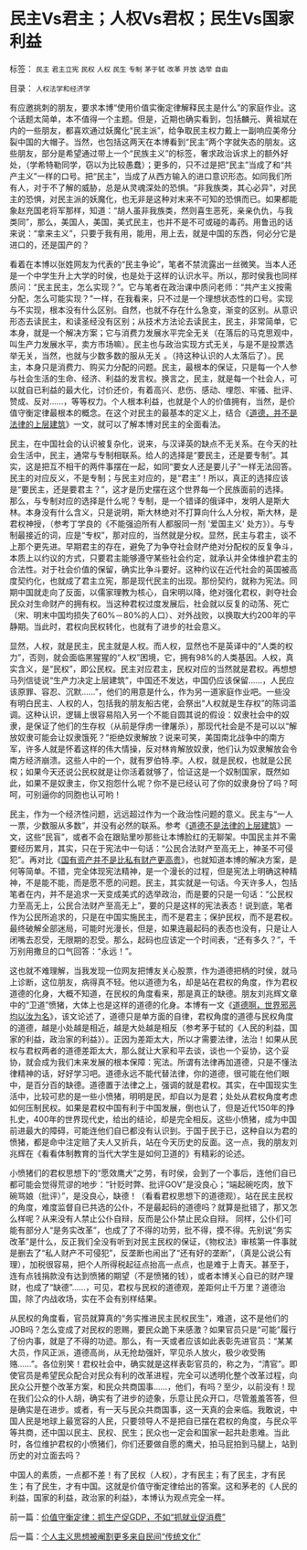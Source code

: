 # 民主Vs君主；人权Vs君权；民生Vs国家利益

标签： `民主` `君主立宪` `民权` `人权` `民生` `专制` `茅于轼` `改革` `开放` `选举` `自由` 

目录： `人权法学和经济学`

有应邀挑刺的朋友，要求本博“使用价值实衡定律解释民主是什么”的家庭作业。这个话题太简单，本不值得一个主题。但是，近期也确实看到，包括麟元、黄祖斌在内的一些朋友，都喜欢通过妖魔化“民主派”，给争取民主权力戴上一副响应美帝分裂中国的大帽子。当然，也包括这两天在本博看到“民主”两个字就失态的朋友。这些朋友，部分是希望通过带上一个“民族主义”的标签，奢求政治诉求上的额外好处，（学希特勒同学，窃以为比较愚蠢）；更多的，只不过是把“民主”当成了和“共产主义”一样的口号。把“民主”，当成了从西方输入的进口意识形态。如同我们所有人，对于不了解的威胁，总是从灵魂深处的恐惧。“非我族类，其心必异”，对民主的恐惧，对民主派的妖魔化，也无非是这种对末来不可知的恐惧而已。如果都能象赵充国老将军那样，知道：“胡人虽非我族类，然则喜生恶死，亲亲仇仇，与我类同”，那么，美国人，美国，美式民主，也并不是不可或碰的毒药。用鲁迅的话来说：“拿来主义”，只要于我有用，能用，用上去，就是中国的东西，何必分它是进口的，还是国产的？



看着在本博以张姓网友为代表的“民主争论”，笔者不禁流露出一丝微笑。当本人还是一个中学生升上大学的时侯，也是处于这样的认识水平。所以，那时侯我也同样质问：“民主民主，怎么实现？”。它与笔者在政治课中质问老师：“共产主义按需分配，怎么可能实现？”一样，在我看来，只不过是一个理想状态性的口号。实现与不实现，根本没有什么区别。自然，也就不存在什么急变，渐变的区别。从意识形态去读民主，和读圣经没有区别；从技术方法论去读民主，民主，非常简单，它本身，就是一个解决方案；它与消费力发展水平完全无关（在落后的马克思观中，叫生产力发展水平，卖方市场嘛）。民主也与政治实现方式无关，与是不是投票选举无关，当然，也就与少数多数的服从无关
。（持这种认识的人太落后了）。民主，本身只是消费力、购买力分配的问题。民主，最根本的保证，只是每一个人参与社会生活的生命、经济、利益的发言权。换言之，民主，就是每一个社会人，可以就自已利益的最大化，讨价还价，有着高兴、悲伤、感动、埋怨、牢骚、批评、赞成、反对……，等等权力。个人根本利益，也就是个人的价值拥有，当然，是价值守衡定律最根本的概念。在这个对民主的最基本的定义上，结合《[道德，并不是法律的上层建筑](../../../2007/9/30/民主就是与民约法；法律并不是道德的上层建筑.md)》一文，就可以了解本博对民主的全面看法。



民主，在中国社会的认识被复杂化，说来，与汉译英的缺点不无关系。在今天的社会生活中，民主，通常与专制相联系。给人的选择是“要民主，还是要专制”。其实，这是把互不相干的两件事摆在一起，如同“要女人还是要儿子”一样无法回答。民主的对应反义，不是专制；与民主对应的，是“君主”！所以，真正的选择应该是“要民主，还是要君主？”，这才是历史摆在这个世界每一个民族面前的选择。
那么，与专制对应的选择是什么呢？专制，是一个错译的俄译中，发明人是斯大林。本身没有什么含义，只是说明，斯大林绝对不打算向什么人分权，斯大林，是君权神授，（参考丁学良的《不能强迫所有人都服同一剂
'爱国主义'
处方》）。与专制最接近的词，应是“专权”，那对应的，当然就是分权。显然，民主与君主，谈不上那个更先进。早期君主的存在，避免了为争夺社会财产绝对分配权的反复争斗，本质上以约议的方式，只要君主能够遵守某些社会约定，就承认并全体维护君主的合法性。对于社会价值的保留，确实比争斗要好。这种约议在近代社会的英国被高度契约化，也就成了君主立宪，那是现代民主的出现。那份契约，就称为宪法。同期中国就走向了反面，以儒家理教为核心，自宋明以降，绝对强化君权，剥夺社会民众对生命财产的拥有权。当这种君权过度发展后，社会就以反复的动荡、死亡（宋、明末中国均损失了60%－80%的人口）、对外战败，以换取大约200年的平静期。当此时，君权向民权转化，也就有了进步的社会意义。



显然，人权，就是民主，民主就是人权。而人权，显然也不是英译中的“人类的权力”，否则，就会面临黑猩猩的“人权”困境，它，拥有98%的人类基因。人权，真实含义，是“民权”，即公民权。民主对应君主，民权对应的当然就是君权。再想想马列信徒说“生产力决定上层建筑”，中国还不发达，中国仍应该保留……，人民应该原罪、容忍、沉默……”，他们的用意是什么，作为另一道家庭作业吧。一些没有明白民主、人权的人，包括我的朋友船古佬，会祭出“人权就是生存权”的陈词滥调。这种认识，逻辑上很容易陷入另一个不能自圆其说的假设：奴隶社会中的奴隶，是保证了他们的生存权（从前是俘虏一律屠杀），那现代社会是不是可以以“解放奴隶可能会让奴隶饿死？”拒绝奴隶解放？说来可笑，美国南北战争中的南方军，许多人就是怀着这样的伟大情操，反对林肯解放奴隶，他们认为奴隶解放会令南方经济崩溃。这些人中的一个，就有罗伯特.李。人权，就是民权，也就是公民权；如果今天还说公民权就是让你活着就够了，恰证这是一个奴制国家，既然如此，如果不是奴隶主，你又抱怨什么呢？你不是已经认可了你的奴隶身份了吗？呵呵，可别逼你的同胞也认可哟！



民主，作为一个经济性问题，远远超过作为一个政治性问题的意义。民主与“一人一票，少数服从多数”，并没有必然的联系。参考《[道德不是法律的上层建筑](../../../2007/9/30/民主就是与民约法；法律并不是道德的上层建筑.md)》一文，这些“民盲”，或者不会在跟贴里吵那些让本博脸红的无聊架。中国民主并不需要经历累月，其实，只在于宪法中一句话：“公民合法财产至高无上，神圣不可侵犯”。再对比《[国有资产并不是比私有财产更高贵](../../../2007/9/8/国有资产和私有财产，政府托管的公共财产.md)》，也就知道本博的解决方案，是何等简单。不错，完全体现宪法精神，是一个漫长的过程，但是宪法上明确这种精神，不是能不能，而是愿不愿的问题。民主，其实就是一句话。今天许多人，包括笔者在内，并不是追求一天变成美式的选举政治，而是要的只是一句话：“公民权力至高无上，公民合法财产至高无上”，要的只是这样的宪法表态！说到底，笔者作为公民所追求的，只是在中国实施民主，而不是君主；保护民权，而不是君权。最终破解全部迷局，可能时光漫长，但是，如果连最起码的表态也没有，只是让人闭嘴去忍受，无限期的忍受。那么，起码也应该定一个时间表，“还有多久？”，千万别用撒旦的口气回答：“永远！”。



这也就不难理解，当我发现一位网友把博友关心股票，作为道德把柄的时侯，就马上诊断，这位朋友，病得真不轻。他以道德为名，却是站在君权的角度，作为君权道德的化身，大概不知道，在民权的角度看来，那是真正的缺德。朋友刘兆辉文章中的“卫道”愤猪，大体上也是这样的道德的化身。本博有一文《[道德啊，世界邪恶均以汝为名](../../../2008/6/3/道德啊，世间邪恶，均以汝为名！.md)》，该文论述了，道德只是单方面的自律，君权角度的道德与民权角度的道德，越是小处越是相近，越是大处越是相反（参考茅于轼的《人民的利益，国家的利益，政治家的利益》）。正因为差距太大，所以才需要法律，法治！如果从民权与君权两者的道德差距太大，那么就让大家和平去谈，谈也一个妥协，这个妥协，就会成为我们末来发展的根本保障：宪法。所谓有法律再加道德，只是不懂法律精神的话，好好学习吧。道德永远不能代替法律，你的道德，很可能在他们眼中，是百分百的缺德。道德置于法律之上，强调的就是君权。其实，在中国现实生活中，比较可悲的是一些小愤猪，明明是民，却自以为是君；处处从君权角度考虑如何压制民权。如果是君权中国有利于中国发展，倒也认了，但是近代150年的挣扎史，400年的世界现代史，给出的结论，却是完全相反。这些小愤猪，成为中国前进最大的障碍，可能连他们自已都没有认识到。于国于民于已，这种自以为君的愤猪，都是命中注定赔了夫人又折兵，站在今天历史的反面。这一点，我的朋友刘兆辉在《看看体制教育的当代大学生是如何卫道的》有精彩的论述。



小愤猪们的君权思想下的“愿效鹰犬”之劳，有时侯，会到了一个事后，连他们自已都可能会觉得荒谬的地步：“针贬时弊、批评GOV”是没良心；“端起碗吃肉，放下碗骂娘（批评）”，是没良心，缺德！（看看君权思想下的道德观）。站在民主民权的角度，难度监督自已共选的公仆，不是最起码的道德吗？就算是批错了，那又怎么样呢？从来没有人禁止公仆自辩，反而是公仆禁止民众自辩。
同样，公仆们可能有部分人“是务实改革”，也成了了不得的功劳，批不得，摸不得。先别说“务实改革”是什么，反正我们全没有听到对民主民权的保证，《物权法》审核第一件事就是删去了“私人财产不可侵犯”，反垄断也闹出了“还有好的垄断”，（真是公说公有理），加税很容易，把个人所得税起征点抬高一点点，也是难于上青天。甚至于，连有点钱捐款没有达到愤猪的期望（不是愤猪的钱），或者本博关心自已的财产理财，也成了“缺德”……，可见，君权与民权的道德观，差距何止千万里？道德治国，除了内战收场，实在不会有别样结果。



从民权的角度看，官员就算真的“务实推进民主民权民生”，难道，这不是他们的JOB吗？怎么变成了对民权的恩赐，要民众跪下来感激？如果官员只是“可能”履行了份内事，就是了不得的功迹。那么，有一天或者应该如此表彰先进官员：“某某大员，作风正派，道德高尚，从无抢劫强奸，罕见杀人放火，极少收受贿赂……”。各位别笑！君权社会中，确实就是这样表彰官员的，称之为，“清官”。即使官员是希望民众配合对民众有利的改革进程，完全可以透明化整个改革过程，向民众公开整个改革方案，和民众共商国事……，他们，有吗？至少，以前没有！现在我们公众的仆人胡，确实有了进步的迹象，乐意让民众开口，尽管羞羞答答，但是确实是在进步。或者，有一天与民众共商国事，这一天真的会来临。我敢说，中国人民是地球上最宽容的人民，只要领导人不是把自已摆在君权的角度，与民众平等共商，还中国以民主、民权、民生；民众也一定会和国家一起共赴患难。当此时，各位维护君权的小愤猪们，你们还要做自愿的鹰犬，拍马屁拍到马腿上，站到历史的对立面去吗？



中国人的素质，一点都不差！有了民权（人权），才有民主；有了民主，才有民生；有了民生，才有中国。这就是价值守衡定律给出的答案。这和茅老的《人民的利益，国家的利益，政治家的利益》，本博认为观点完全一样。

前一篇：[价值守衡定律：抓生产促GDP，不如“抓就业促消费”](../../../2008/7/27/价值守衡定律：抓生产促GDP，不如“抓就业促消费”.md)

后一篇：[个人主义思想被阉割更多来自民间“传统文化”](../../../2008/7/29/个人主义思想被阉割更多来自民间“传统文化”.md)